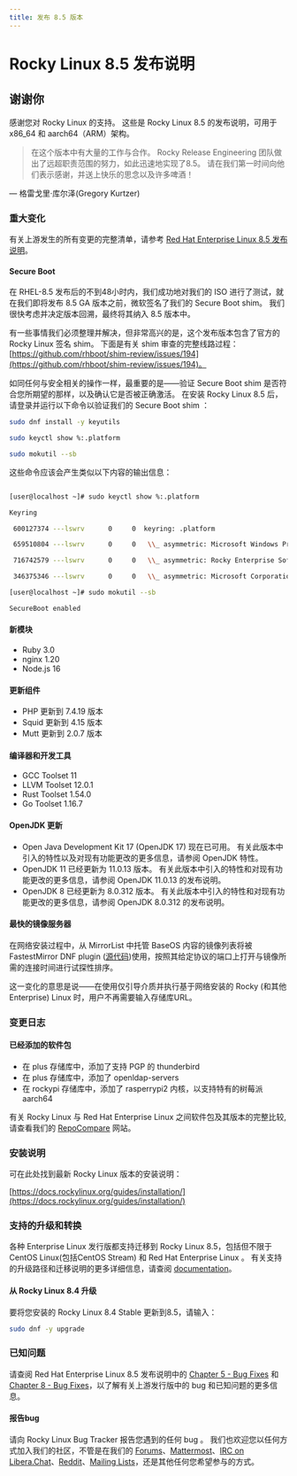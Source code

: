```yaml
---
title: 发布 8.5 版本
---
```


# Rocky Linux 8.5 发布说明

## 谢谢你

感谢您对 Rocky Linux 的支持。 这些是 Rocky Linux 8.5 的发布说明，可用于 x86_64 和 aarch64（ARM）架构。
> 在这个版本中有大量的工作与合作。 Rocky Release Engineering 团队做出了远超职责范围的努力，如此迅速地实现了8.5。 请在我们第一时间向他们表示感谢，并送上快乐的思念以及许多啤酒！

— 格雷戈里·库尔泽(Gregory Kurtzer)

### 重大变化

有关上游发生的所有变更的完整清单，请参考 [Red Hat Enterprise Linux 8.5 发布说明](https://access.redhat.com/documentation/en-us/red_hat_enterprise_linux/8/html/8.5_release_notes/overview#overview-major-changes)。

#### **Secure Boot**

在 RHEL-8.5 发布后的不到48小时内，我们成功地对我们的 ISO 进行了测试，就在我们即将发布 8.5 GA 版本之前，微软签名了我们的 Secure Boot shim。 我们很快考虑并决定版本回溯，最终将其纳入 8.5 版本中。

有一些事情我们必须整理并解决，但非常高兴的是，这个发布版本包含了官方的 Rocky Linux 签名 shim。 下面是有关 shim 审查的完整线路过程：[https://github.com/rhboot/shim-review/issues/194](https://github.com/rhboot/shim-review/issues/194)。

如同任何与安全相关的操作一样，最重要的是——验证 Secure Boot shim 是否符合您所期望的那样，以及确认它是否被正确激活。 在安装 Rocky Linux 8.5 后，请登录并运行以下命令以验证我们的 Secure Boot shim ：

```bash
sudo dnf install -y keyutils

sudo keyctl show %:.platform

sudo mokutil --sb
```

这些命令应该会产生类似以下内容的输出信息：

```bash

[user@localhost ~]# sudo keyctl show %:.platform

Keyring

 600127374 ---lswrv      0     0  keyring: .platform

 659510804 ---lswrv      0     0   \\_ asymmetric: Microsoft Windows Production PCA 2011: a92902398e16c49778cd90f99e4f9ae17c55af53

 716742579 ---lswrv      0     0   \\_ asymmetric: Rocky Enterprise Software Foundation: Rocky Linux Secure Boot Root CA: 4c2c6bd7d64ee81581cab8e986661f65e2166fc4

 346375346 ---lswrv      0     0   \\_ asymmetric: Microsoft Corporation UEFI CA 2011: 13adbf4309bd82709c8cd54f316ed522988a1bd4

[user@localhost ~]# sudo mokutil --sb

SecureBoot enabled

```

#### 新模块

* Ruby 3.0
* nginx 1.20
* Node.js 16

#### 更新组件

* PHP 更新到 7.4.19 版本
* Squid 更新到 4.15 版本
* Mutt 更新到 2.0.7 版本

#### 编译器和开发工具

* GCC Toolset 11
* LLVM Toolset 12.0.1
* Rust Toolset 1.54.0
* Go Toolset 1.16.7

#### OpenJDK 更新

* Open Java Development Kit 17 (OpenJDK 17) 现在已可用。 有关此版本中引入的特性以及对现有功能更改的更多信息，请参阅 OpenJDK 特性。
* OpenJDK 11 已经更新为 11.0.13 版本。 有关此版本中引入的特性和对现有功能更改的更多信息，请参阅 OpenJDK 11.0.13 的发布说明。
* OpenJDK 8 已经更新为 8.0.312 版本。 有关此版本中引入的特性和对现有功能更改的更多信息，请参阅 OpenJDK 8.0.312 的发布说明。

#### 最快的镜像服务器

在网络安装过程中，从 MirrorList 中托管 BaseOS 内容的镜像列表将被 FastestMirror DNF plugin ([源代码](https://github.com/rpm-software-management/yum-utils/blob/master/plugins/fastestmirror/fastestmirror.py))使用，按照其给定协议的端口上打开与镜像所需的连接时间进行试探性排序。

这一变化的意思是说——在使用仅引导介质并执行基于网络安装的 Rocky (和其他 Enterprise) Linux 时，用户不再需要输入存储库URL。

### 变更日志

#### 已经添加的软件包

* 在 plus 存储库中，添加了支持 PGP 的 thunderbird
* 在 plus 存储库中，添加了 openldap-servers
* 在 rockypi 存储库中，添加了 rasperrypi2 内核，以支持特有的树莓派 aarch64

有关 Rocky Linux 与 Red Hat Enterprise Linux 之间软件包及其版本的完整比较, 请查看我们的 [RepoCompare](https://repocompare.rockylinux.org) 网站。

### 安装说明

可在此处找到最新 Rocky Linux 版本的安装说明：

[https://docs.rockylinux.org/guides/installation/](https://docs.rockylinux.org/guides/installation/)

### 支持的升级和转换

各种 Enterprise Linux 发行版都支持迁移到 Rocky Linux 8.5，包括但不限于 CentOS Linux(包括CentOS Stream) 和 Red Hat Enterprise Linux 。 有关支持的升级路径和迁移说明的更多详细信息，请查阅 [documentation](https://docs.rockylinux.org/guides/migrate2rocky/)。

#### 从 Rocky Linux 8.4 升级

要将您安装的 Rocky Linux 8.4 Stable 更新到8.5，请输入：

```bash
sudo dnf -y upgrade
```

### 已知问题

请查阅 Red Hat Enterprise Linux 8.5 发布说明中的 [Chapter 5 - Bug Fixes](https://access.redhat.com/documentation/en-us/red_hat_enterprise_linux/8/html/8.5_release_notes/bug_fixes) 和 [Chapter 8 - Bug Fixes](https://access.redhat.com/documentation/en-us/red_hat_enterprise_linux/8/html/8.5_release_notes/known-issues)，以了解有关上游发行版中的 bug 和已知问题的更多信息。

#### 报告bug

请向 Rocky Linux Bug Tracker 报告您遇到的任何 bug 。 我们也欢迎您以任何方式加入我们的社区，不管是在我们的 [Forums](https://forums.rockylinux.org)、[Mattermost](https://chat.rockylinux.org)、[IRC on Libera.Chat](irc://irc.liberachat/rockylinux)、[Reddit](https://reddit.com/r/rockylinux)、[Mailing Lists](https://lists.resf.org)，还是其他任何您希望参与的方式。
